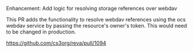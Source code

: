 Enhancement: Add logic for resolving storage references over webdav

This PR adds the functionality to resolve webdav references using the ocs
webdav service by passing the resource's owner's token. This would need to be
changed in production.

https://github.com/cs3org/reva/pull/1094
